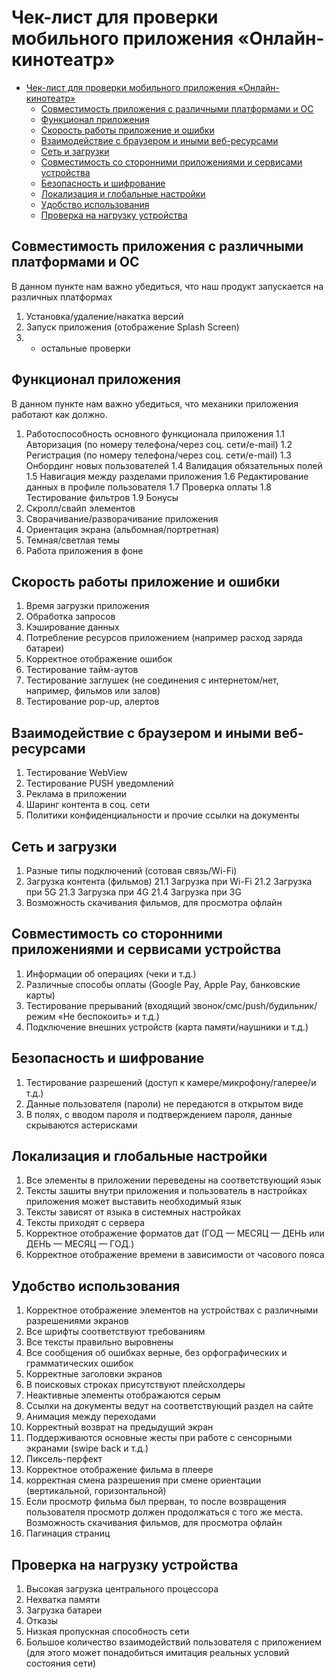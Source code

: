 # Чек-лист для проверки мобильного приложения «Онлайн-кинотеатр»
<!-- TOC -->
* [Чек-лист для проверки мобильного приложения «Онлайн-кинотеатр»](#чек-лист-для-проверки-мобильного-приложения-онлайн-кинотеатр)
  * [Совместимость приложения с различными платформами и ОС](#совместимость-приложения-с-различными-платформами-и-ос)
  * [Функционал приложения](#функционал-приложения-)
  * [Скорость работы приложение и ошибки](#скорость-работы-приложение-и-ошибки)
  * [Взаимодействие с браузером и иными веб-ресурсами](#взаимодействие-с-браузером-и-иными-веб-ресурсами)
  * [Сеть и загрузки](#сеть-и-загрузки)
  * [Совместимость со сторонними приложениями и сервисами устройства](#совместимость-со-сторонними-приложениями-и-сервисами-устройства)
  * [Безопасность и шифрование](#безопасность-и-шифрование)
  * [Локализация и глобальные настройки](#локализация-и-глобальные-настройки)
  * [Удобство использования](#удобство-использования)
  * [Проверка на нагрузку устройства](#проверка-на-нагрузку-устройства)
<!-- TOC -->

## Совместимость приложения с различными платформами и ОС

В данном пункте нам важно убедиться, что наш продукт запускается на различных платформах

1. Установка/удаление/накатка версий
2. Запуск приложения (отображение Splash Screen)
3. + остальные проверки

## Функционал приложения 

В данном пункте нам важно убедиться, что механики приложения работают как должно.
1. Работоспособность основного функционала приложения
   1.1 Авторизация (по номеру телефона/через соц. сети/e-mail)
   1.2 Регистрация (по номеру телефона/через соц. сети/e-mail)
   1.3 Онбординг новых пользователей
   1.4 Валидация обязательных полей
   1.5 Навигация между разделами приложения
   1.6 Редактирование данных в профиле пользователя
   1.7 Проверка оплаты
   1.8 Тестирование фильтров
   1.9 Бонусы
2. Скролл/свайп элементов
3. Сворачивание/разворачивание приложения
4. Ориентация экрана (альбомная/портретная)
5. Темная/светлая темы
6. Работа приложения в фоне

## Скорость работы приложение и ошибки

1. Время загрузки приложения
2. Обработка запросов
3. Кэширование данных
4. Потребление ресурсов приложением (например расход заряда батареи)
5. Корректное отображение ошибок
6. Тестирование тайм-аутов
7. Тестирование заглушек (не соединения с интернетом/нет, например, фильмов или залов)
8. Тестирование pop-up, алертов

## Взаимодействие с браузером и иными веб-ресурсами

1. Тестирование WebView
2. Тестирование PUSH уведомлений
3. Реклама в приложении
4. Шаринг контента в соц. сети
5. Политики конфиденциальности и прочие ссылки на документы

## Сеть и загрузки

1. Разные типы подключений (сотовая связь/Wi-Fi)
2. Загрузка контента (фильмов)
    21.1 Загрузка при Wi-Fi
    21.2 Загрузка при 5G
    21.3 Загрузка при 4G
    21.4 Загрузка при 3G
3. Возможность скачивания фильмов, для просмотра офлайн

## Совместимость со сторонними приложениями и сервисами устройства

1. Информации об операциях (чеки и т.д.)
2. Различные способы оплаты (Google Pay, Apple Pay, банковские карты)
3. Тестирование прерываний (входящий звонок/смс/push/будильник/режим «Не беспокоить» и т.д.)
4. Подключение внешних устройств (карта памяти/наушники и т.д.)

## Безопасность и шифрование

1. Тестирование разрешений (доступ к камере/микрофону/галерее/и т.д.)
2. Данные пользователя (пароли) не передаются в открытом виде
3. В полях, с вводом пароля и подтверждением пароля, данные скрываются астерисками

## Локализация и глобальные настройки

1. Все элементы в приложении переведены на соответствующий язык
2. Тексты зашиты внутри приложения и пользователь в настройках приложения может выставить необходимый язык
3. Тексты зависят от языка в системных настройках
4. Тексты приходят с сервера
5. Корректное отображение форматов дат (ГОД — МЕСЯЦ — ДЕНЬ или ДЕНЬ — МЕСЯЦ — ГОД.)
6. Корректное отображение времени в зависимости от часового пояса

## Удобство использования

1. Корректное отображение элементов на устройствах с различными разрешениями экранов
2. Все шрифты соответствуют требованиям
3. Все тексты правильно выровнены
4. Все сообщения об ошибках верные, без орфографических и грамматических ошибок
5. Корректные заголовки экранов
6. В поисковых строках присутствуют плейсхолдеры
7. Неактивные элементы отображаются серым
8. Ссылки на документы ведут на соответствующий раздел на сайте
9. Анимация между переходами
10. Корректный возврат на предыдущий экран
11. Поддерживаются основные жесты при работе с сенсорными экранами (swipe back и т.д.)
12. Пиксель-перфект
13. Корректное отображение фильма в плеере
14. корректная смена разрешения при смене ориентации (вертикальной, горизонтальной)
15. Если просмотр фильма был прерван, то после возвращения пользователя просмотр должен продолжаться с того же места.
    Возможность скачивания фильмов, для просмотра офлайн
16. Пагинация страниц

## Проверка на нагрузку устройства

1. Высокая загрузка центрального процессора
2. Нехватка памяти
3. Загрузка батареи
4. Отказы
5. Низкая пропускная способность сети
6. Большое количество взаимодействий пользователя с приложением (для этого может понадобиться имитация реальных условий состояния сети)

